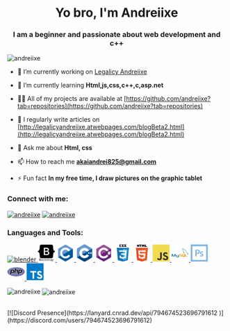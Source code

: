 <h1 align="center">Yo bro, I'm Andreiixe</h1>
<h3 align="center">I am a beginner and passionate about web development and c++</h3>

<p align="left"> <img src="https://komarev.com/ghpvc/?username=andreiixe&label=Profile%20views&color=0e75b6&style=flat" alt="andreiixe" /> </p>

- 🔭 I’m currently working on [Legalicy Andreiixe](https://github.com/andreiixe/LegalicyAndreiixe)

- 🌱 I’m currently learning **Html,js,css,c++,c,asp.net**

- 👨‍💻 All of my projects are available at [https://github.com/andreiixe?tab=repositories](https://github.com/andreiixe?tab=repositories)

- 📝 I regularly write articles on [http://legalicyandreiixe.atwebpages.com/blogBeta2.html](http://legalicyandreiixe.atwebpages.com/blogBeta2.html)

- 💬 Ask me about **Html, css**

- 📫 How to reach me **akaiandrei825@gmail.com**

- ⚡ Fun fact **In my free time, I draw pictures on the graphic tablet**

<h3 align="left">Connect with me:</h3>
<p align="left">
<a href="https://fb.com/andreiixe" target="blank"><img align="center" src="https://raw.githubusercontent.com/rahuldkjain/github-profile-readme-generator/master/src/images/icons/Social/facebook.svg" alt="andreiixe" height="30" width="40" /></a>
<a href="https://instagram.com/andreiixe" target="blank"><img align="center" src="https://raw.githubusercontent.com/rahuldkjain/github-profile-readme-generator/master/src/images/icons/Social/instagram.svg" alt="andreiixe" height="30" width="40" /></a>
</p>

<h3 align="left">Languages and Tools:</h3>
<p align="left"> <a href="https://www.blender.org/" target="_blank" rel="noreferrer"> <img src="https://download.blender.org/branding/community/blender_community_badge_white.svg" alt="blender" width="40" height="40"/> </a> <a href="https://getbootstrap.com" target="_blank" rel="noreferrer"> <img src="https://raw.githubusercontent.com/devicons/devicon/master/icons/bootstrap/bootstrap-plain-wordmark.svg" alt="bootstrap" width="40" height="40"/> </a> <a href="https://www.cprogramming.com/" target="_blank" rel="noreferrer"> <img src="https://raw.githubusercontent.com/devicons/devicon/master/icons/c/c-original.svg" alt="c" width="40" height="40"/> </a> <a href="https://www.w3schools.com/cpp/" target="_blank" rel="noreferrer"> <img src="https://raw.githubusercontent.com/devicons/devicon/master/icons/cplusplus/cplusplus-original.svg" alt="cplusplus" width="40" height="40"/> </a> <a href="https://www.w3schools.com/cs/" target="_blank" rel="noreferrer"> <img src="https://raw.githubusercontent.com/devicons/devicon/master/icons/csharp/csharp-original.svg" alt="csharp" width="40" height="40"/> </a> <a href="https://www.w3schools.com/css/" target="_blank" rel="noreferrer"> <img src="https://raw.githubusercontent.com/devicons/devicon/master/icons/css3/css3-original-wordmark.svg" alt="css3" width="40" height="40"/> </a> <a href="https://www.w3.org/html/" target="_blank" rel="noreferrer"> <img src="https://raw.githubusercontent.com/devicons/devicon/master/icons/html5/html5-original-wordmark.svg" alt="html5" width="40" height="40"/> </a> <a href="https://developer.mozilla.org/en-US/docs/Web/JavaScript" target="_blank" rel="noreferrer"> <img src="https://raw.githubusercontent.com/devicons/devicon/master/icons/javascript/javascript-original.svg" alt="javascript" width="40" height="40"/> </a> <a href="https://www.mysql.com/" target="_blank" rel="noreferrer"> <img src="https://raw.githubusercontent.com/devicons/devicon/master/icons/mysql/mysql-original-wordmark.svg" alt="mysql" width="40" height="40"/> </a> <a href="https://www.photoshop.com/en" target="_blank" rel="noreferrer"> <img src="https://raw.githubusercontent.com/devicons/devicon/master/icons/photoshop/photoshop-line.svg" alt="photoshop" width="40" height="40"/> </a> <a href="https://www.php.net" target="_blank" rel="noreferrer"> <img src="https://raw.githubusercontent.com/devicons/devicon/master/icons/php/php-original.svg" alt="php" width="40" height="40"/> </a> <a href="https://www.typescriptlang.org/" target="_blank" rel="noreferrer"> <img src="https://raw.githubusercontent.com/devicons/devicon/master/icons/typescript/typescript-original.svg" alt="typescript" width="40" height="40"/> </a> </p>

<p><img align="left" src="https://github-readme-stats.vercel.app/api/top-langs?username=andreiixe&show_icons=true&locale=en&layout=compact" alt="andreiixe" /></p>

<p>&nbsp;<img align="center" src="https://github-readme-stats.vercel.app/api?username=andreiixe&show_icons=true&locale=en" alt="andreiixe" /></p>
<br>
[![Discord Presence](https://lanyard.cnrad.dev/api/794674523696791612
                            )](https://discord.com/users/794674523696791612)

